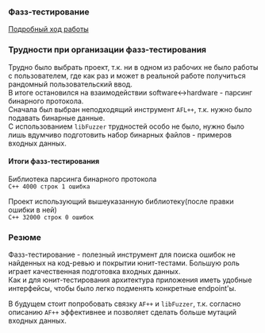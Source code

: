 ### Фазз-тестирование
[Подробный ход работы](log.md)

### Трудности при организации фазз-тестирования 
Трудно было выбрать проект, т.к. ни в одном из рабочих не было работы с пользователем, где как раз и может в реальной работе получиться рандомный пользовательский ввод.  
В итоге остановился на взаимодействии software<->hardware - парсинг бинарного протокола.  
Сначала был выбран неподходящий инструмент `AFL++`, т.к. нужно было подавать бинарные данные.  
С использованием `libFuzzer` трудностей особо не было, нужно было лишь вдумчиво подготовить набор бинарных файлов - примеров входных данных.

#### Итоги фазз-тестирования

Библиотека парсинга бинарного протокола  
`С++ 4000 строк 1 ошибка`

Проект использующий вышеуказанную библиотеку(после правки ошибки в ней)  
`С++ 32000 строк 0 ошибок`

### Резюме
Фазз-тестирование - полезный инструмент для поиска ошибок не найденных на код-ревью и покрытии юнит-тестами.
Большую роль играет качественная подготовка входных данных.  
Как и для юнит-тестирования архитектура приложения иметь удобные интерфейсы, чтобы было легко подменять конкретные endpoint'ы.  

В будущем стоит попробовать связку `AF++` и `libFuzzer`, т.к. согласно описанию `AF++` эффективнее и позволяет сделать больше мутаций входных данных.